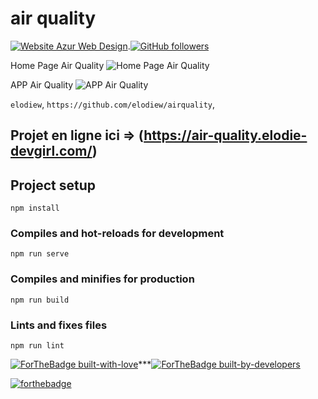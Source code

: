 # air quality

[![Website Azur Web Design](https://img.shields.io/website-up-down-green-red/http/shields.io.svg)](https://air-quality.elodie-devgirl.com/).[![GitHub followers](https://img.shields.io/github/followers/elodiew.svg?style=social&label=Follow&maxAge=2592000)](https://github.com/elodiew?tab=followers)



Home Page Air Quality
![Home Page Air Quality](https://zupimages.net/up/20/39/ubgc.jpg)

APP Air Quality
![APP Air Quality](https://zupimages.net/up/20/39/tkdx.jpg)


`elodiew`, `https://github.com/elodiew/airquality`, 

<!-- ABOUT THE PROJECT -->

## Projet en ligne ici => (https://air-quality.elodie-devgirl.com/)

## Project setup
```
npm install
```

### Compiles and hot-reloads for development
```
npm run serve
```

### Compiles and minifies for production
```
npm run build
```

### Lints and fixes files
```
npm run lint
```

[![ForTheBadge built-with-love](http://ForTheBadge.com/images/badges/built-with-love.svg)](https://GitHub.com/elodiew/)***[![ForTheBadge built-by-developers](http://ForTheBadge.com/images/badges/built-by-developers.svg)](https://GitHub.com/elodiew/)<br>

[![forthebadge](https://forthebadge.com/images/badges/made-with-vue.svg)](https://forthebadge.com)

